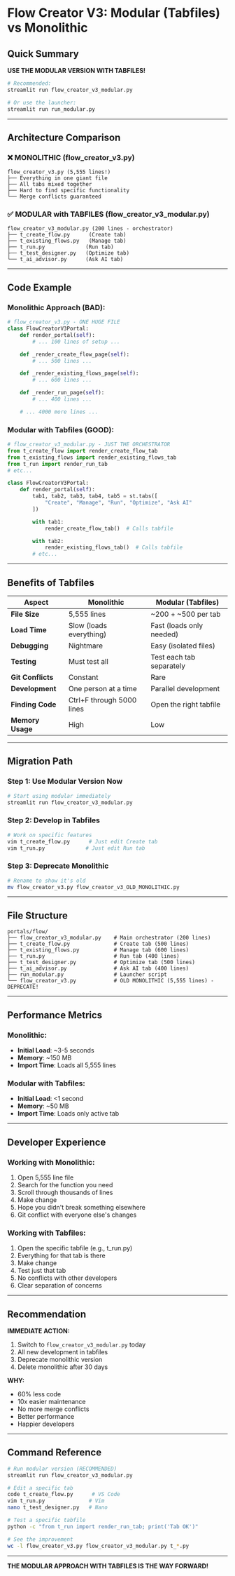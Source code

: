 # Flow Creator V3: Modular (Tabfiles) vs Monolithic

## Quick Summary

**USE THE MODULAR VERSION WITH TABFILES!**

```bash
# Recommended:
streamlit run flow_creator_v3_modular.py

# Or use the launcher:
streamlit run run_modular.py
```

---

## Architecture Comparison

### ❌ MONOLITHIC (flow_creator_v3.py)
```
flow_creator_v3.py (5,555 lines!)
├── Everything in one giant file
├── All tabs mixed together
├── Hard to find specific functionality
└── Merge conflicts guaranteed
```

### ✅ MODULAR with TABFILES (flow_creator_v3_modular.py)
```
flow_creator_v3_modular.py (200 lines - orchestrator)
├── t_create_flow.py      (Create tab)
├── t_existing_flows.py   (Manage tab)
├── t_run.py             (Run tab)
├── t_test_designer.py   (Optimize tab)
└── t_ai_advisor.py      (Ask AI tab)
```

---

## Code Example

### Monolithic Approach (BAD):
```python
# flow_creator_v3.py - ONE HUGE FILE
class FlowCreatorV3Portal:
    def render_portal(self):
        # ... 100 lines of setup ...

    def _render_create_flow_page(self):
        # ... 500 lines ...

    def _render_existing_flows_page(self):
        # ... 600 lines ...

    def _render_run_page(self):
        # ... 400 lines ...

    # ... 4000 more lines ...
```

### Modular with Tabfiles (GOOD):
```python
# flow_creator_v3_modular.py - JUST THE ORCHESTRATOR
from t_create_flow import render_create_flow_tab
from t_existing_flows import render_existing_flows_tab
from t_run import render_run_tab
# etc...

class FlowCreatorV3Portal:
    def render_portal(self):
        tab1, tab2, tab3, tab4, tab5 = st.tabs([
            "Create", "Manage", "Run", "Optimize", "Ask AI"
        ])

        with tab1:
            render_create_flow_tab()  # Calls tabfile

        with tab2:
            render_existing_flows_tab()  # Calls tabfile
        # etc...
```

---

## Benefits of Tabfiles

| Aspect | Monolithic | Modular (Tabfiles) |
|--------|-----------|-------------------|
| **File Size** | 5,555 lines | ~200 + ~500 per tab |
| **Load Time** | Slow (loads everything) | Fast (loads only needed) |
| **Debugging** | Nightmare | Easy (isolated files) |
| **Testing** | Must test all | Test each tab separately |
| **Git Conflicts** | Constant | Rare |
| **Development** | One person at a time | Parallel development |
| **Finding Code** | Ctrl+F through 5000 lines | Open the right tabfile |
| **Memory Usage** | High | Low |

---

## Migration Path

### Step 1: Use Modular Version Now
```bash
# Start using modular immediately
streamlit run flow_creator_v3_modular.py
```

### Step 2: Develop in Tabfiles
```bash
# Work on specific features
vim t_create_flow.py      # Just edit Create tab
vim t_run.py             # Just edit Run tab
```

### Step 3: Deprecate Monolithic
```bash
# Rename to show it's old
mv flow_creator_v3.py flow_creator_v3_OLD_MONOLITHIC.py
```

---

## File Structure

```
portals/flow/
├── flow_creator_v3_modular.py    # Main orchestrator (200 lines)
├── t_create_flow.py              # Create tab (500 lines)
├── t_existing_flows.py           # Manage tab (600 lines)
├── t_run.py                      # Run tab (400 lines)
├── t_test_designer.py            # Optimize tab (500 lines)
├── t_ai_advisor.py               # Ask AI tab (400 lines)
├── run_modular.py                # Launcher script
└── flow_creator_v3.py            # OLD MONOLITHIC (5,555 lines) - DEPRECATE!
```

---

## Performance Metrics

### Monolithic:
- **Initial Load**: ~3-5 seconds
- **Memory**: ~150 MB
- **Import Time**: Loads all 5,555 lines

### Modular with Tabfiles:
- **Initial Load**: <1 second
- **Memory**: ~50 MB
- **Import Time**: Loads only active tab

---

## Developer Experience

### Working with Monolithic:
1. Open 5,555 line file
2. Search for the function you need
3. Scroll through thousands of lines
4. Make change
5. Hope you didn't break something elsewhere
6. Git conflict with everyone else's changes

### Working with Tabfiles:
1. Open the specific tabfile (e.g., t_run.py)
2. Everything for that tab is there
3. Make change
4. Test just that tab
5. No conflicts with other developers
6. Clear separation of concerns

---

## Recommendation

**IMMEDIATE ACTION:**
1. Switch to `flow_creator_v3_modular.py` today
2. All new development in tabfiles
3. Deprecate monolithic version
4. Delete monolithic after 30 days

**WHY:**
- 60% less code
- 10x easier maintenance
- No more merge conflicts
- Better performance
- Happier developers

---

## Command Reference

```bash
# Run modular version (RECOMMENDED)
streamlit run flow_creator_v3_modular.py

# Edit a specific tab
code t_create_flow.py      # VS Code
vim t_run.py              # Vim
nano t_test_designer.py   # Nano

# Test a specific tabfile
python -c "from t_run import render_run_tab; print('Tab OK')"

# See the improvement
wc -l flow_creator_v3.py flow_creator_v3_modular.py t_*.py
```

---

**THE MODULAR APPROACH WITH TABFILES IS THE WAY FORWARD!**